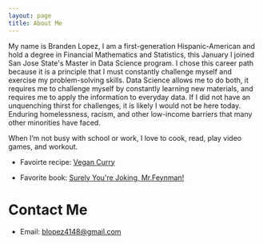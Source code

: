 ```yaml
---
layout: page
title: About Me
---
```

My name is Branden Lopez, I am a first-generation Hispanic-American and hold a degree in Financial Mathematics and Statistics, this January I joined San Jose State's Master in Data Science program. I chose this career path because it is a principle that I must constantly challenge myself and exercise my problem-solving skills. Data Science allows me to do both, it requires me to challenge myself by constantly learning new materials, and requires me to apply the information to everyday data. If I did not have an unquenching thirst for challenges, it is likely I would not be here today. Enduring homelessness, racism, and other low-income barriers that many other minorities have faced. 

When I’m not busy with school or work, I love to cook, read, play video games, and workout. 


- Favoirte recipe: [Vegan Curry](https://www.theendlessmeal.com/creamy-coconut-lentil-curry/)

- Favorite book: [Surely You're Joking, Mr.Feynman!](https://en.wikipedia.org/wiki/Surely_You%27re_Joking,_Mr._Feynman!)

# Contact Me
- Email: blopez4148@gmail.com
